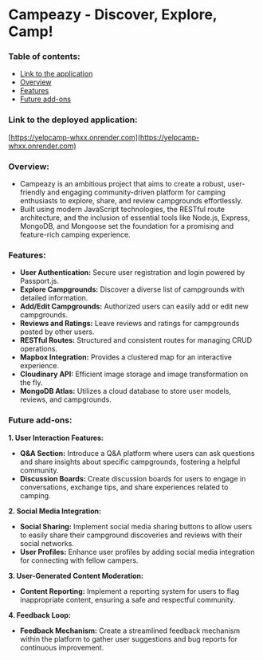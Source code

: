 # Campeazy - Discover, Explore, Camp!
### Table of contents:  
* [Link to the application](https://github.com/sak345/Campeazy#link-to-the-deployed-application)
* [Overview](https://github.com/sak345/Campeazy#overview)
* [Features](https://github.com/sak345/Campeazy#features)
* [Future add-ons](https://github.com/sak345/Campeazy#future-add-ons)
### Link to the deployed application: 
[https://yelpcamp-whxx.onrender.com](https://yelpcamp-whxx.onrender.com)
### Overview:
* Campeazy is an ambitious project that aims to create a robust, user-friendly and engaging community-driven platform for camping enthusiasts to explore, share, and review campgrounds effortlessly.
* Built using modern JavaScript technologies, the RESTful route architecture, and the inclusion of essential tools like Node.js, Express, MongoDB, and Mongoose set the foundation for a promising and feature-rich camping experience.
### Features:
* **User Authentication:** Secure user registration and login powered by Passport.js.
* **Explore Campgrounds:** Discover a diverse list of campgrounds with detailed information.
* **Add/Edit Campgrounds:** Authorized users can easily add or edit new campgrounds.
* **Reviews and Ratings:** Leave reviews and ratings for campgrounds posted by other users.
* **RESTful Routes:** Structured and consistent routes for managing CRUD operations.
* **Mapbox Integration:** Provides a clustered map for an interactive experience.
* **Cloudinary API:** Efficient image storage and image transformation on the fly.
* **MongoDB Atlas:** Utilizes a cloud database to store user models, reviews, and campgrounds.

### Future add-ons:
**1. User Interaction Features:**
  * **Q&A Section:** Introduce a Q&A platform where users can ask questions and share insights about specific campgrounds, fostering a helpful community.
  * **Discussion Boards:** Create discussion boards for users to engage in conversations, exchange tips, and share experiences related to camping.

**2. Social Media Integration:**  
* **Social Sharing:** Implement social media sharing buttons to allow users to easily share their campground discoveries and reviews with their social networks.
* **User Profiles:** Enhance user profiles by adding social media integration for connecting with fellow campers.

**3. User-Generated Content Moderation:**  
* **Content Reporting:** Implement a reporting system for users to flag inappropriate content, ensuring a safe and respectful community.  
    
**4. Feedback Loop:**  
* **Feedback Mechanism:** Create a streamlined feedback mechanism within the platform to gather user suggestions and bug reports for continuous improvement.
